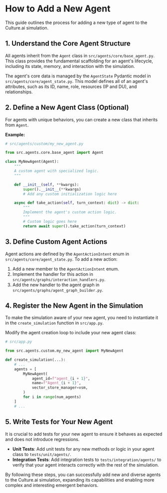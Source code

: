 # How to Add a New Agent

This guide outlines the process for adding a new type of agent to the Culture.ai simulation.

## 1. Understand the Core Agent Structure

All agents inherit from the `Agent` class in `src/agents/core/base_agent.py`. This class provides the fundamental scaffolding for an agent's lifecycle, including its state, memory, and interaction with the simulation.

The agent's core data is managed by the `AgentState` Pydantic model in `src/agents/core/agent_state.py`. This model defines all of an agent's attributes, such as its ID, name, role, resources (IP and DU), and relationships.

## 2. Define a New Agent Class (Optional)

For agents with unique behaviors, you can create a new class that inherits from `Agent`.

**Example:**

```python
# src/agents/custom/my_new_agent.py

from src.agents.core.base_agent import Agent

class MyNewAgent(Agent):
    """
    A custom agent with specialized logic.
    """

    def __init__(self, **kwargs):
        super().__init__(**kwargs)
        # Add any custom initialization logic here

    async def take_action(self, turn_context: dict) -> dict:
        """
        Implement the agent's custom action logic.
        """
        # Custom logic goes here
        return await super().take_action(turn_context)

```

## 3. Define Custom Agent Actions

Agent actions are defined by the `AgentActionIntent` enum in `src/agents/core/agent_state.py`. To add a new action:

1.  Add a new member to the `AgentActionIntent` enum.
2.  Implement the handler for this action in `src/agents/graphs/interaction_handlers.py`.
3.  Add the new handler to the agent graph in `src/agents/graphs/agent_graph_builder.py`.

## 4. Register the New Agent in the Simulation

To make the simulation aware of your new agent, you need to instantiate it in the `create_simulation` function in `src/app.py`.

Modify the agent creation loop to include your new agent class:

```python
# src/app.py

from src.agents.custom.my_new_agent import MyNewAgent

def create_simulation(...):
    # ...
    agents = [
        MyNewAgent(
            agent_id=f"agent_{i + 1}",
            name=f"Agent_{i + 1}",
            vector_store_manager=vsm,
        )
        for i in range(num_agents)
    ]
    # ...
```

## 5. Write Tests for Your New Agent

It is crucial to add tests for your new agent to ensure it behaves as expected and does not introduce regressions.

-   **Unit Tests**: Add unit tests for any new methods or logic in your agent class to `tests/unit/agents/`.
-   **Integration Tests**: Add integration tests to `tests/integration/agents/` to verify that your agent interacts correctly with the rest of the simulation.

By following these steps, you can successfully add new and diverse agents to the Culture.ai simulation, expanding its capabilities and enabling more complex and interesting emergent behaviors. 